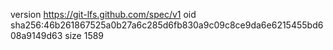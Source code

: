 version https://git-lfs.github.com/spec/v1
oid sha256:46b261867525a0b27a6c285d6fb830a9c09c8ce9da6e6215455bd608a9149d63
size 1589
